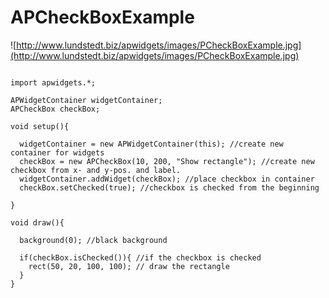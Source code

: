 # APCheckBoxExample #

![http://www.lundstedt.biz/apwidgets/images/PCheckBoxExample.jpg](http://www.lundstedt.biz/apwidgets/images/PCheckBoxExample.jpg)

```

import apwidgets.*;

APWidgetContainer widgetContainer; 
APCheckBox checkBox;

void setup(){
  
  widgetContainer = new APWidgetContainer(this); //create new container for widgets
  checkBox = new APCheckBox(10, 200, "Show rectangle"); //create new checkbox from x- and y-pos. and label.
  widgetContainer.addWidget(checkBox); //place checkbox in container
  checkBox.setChecked(true); //checkbox is checked from the beginning
  
}

void draw(){
  
  background(0); //black background
  
  if(checkBox.isChecked()){ //if the checkbox is checked
    rect(50, 20, 100, 100); // draw the rectangle
  }
}

```